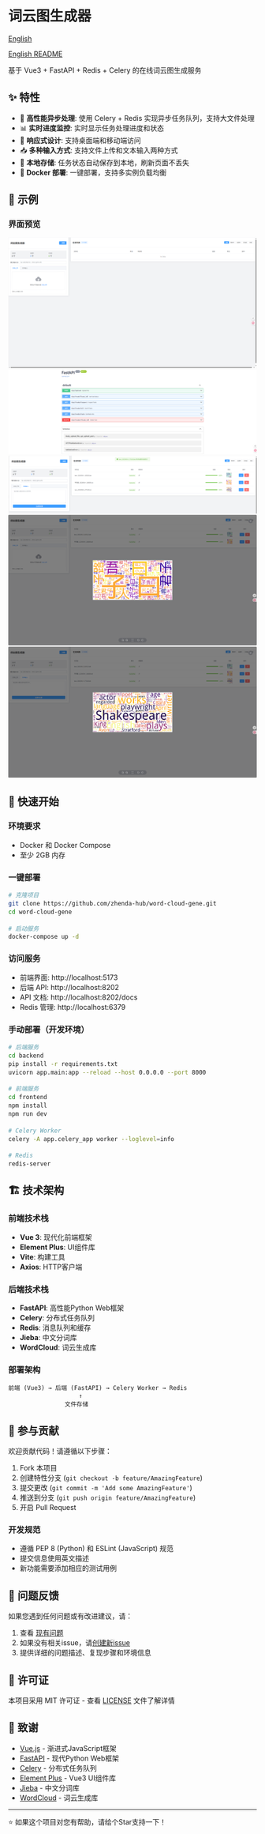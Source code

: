 # 词云图生成器

[English](./README.en.md)

[English README](./README.en.md)


基于 Vue3 + FastAPI + Redis + Celery 的在线词云图生成服务

## ✨ 特性

- 🚀 **高性能异步处理**: 使用 Celery + Redis 实现异步任务队列，支持大文件处理
- 📊 **实时进度监控**: 实时显示任务处理进度和状态
- 📱 **响应式设计**: 支持桌面端和移动端访问
- 📥 **多种输入方式**: 支持文件上传和文本输入两种方式
- 💾 **本地存储**: 任务状态自动保存到本地，刷新页面不丢失
- 🐳 **Docker 部署**: 一键部署，支持多实例负载均衡

## 🎯 示例

### 界面预览

![ui](./images/ui.png)
![api](./images/api.png)
![项目列表](./images/list.png)
![中文词云图](./images/chinese.png)
![英文词云图](./images/english.png)

## 🚀 快速开始

### 环境要求
- Docker 和 Docker Compose
- 至少 2GB 内存

### 一键部署
```bash
# 克隆项目
git clone https://github.com/zhenda-hub/word-cloud-gene.git
cd word-cloud-gene

# 启动服务
docker-compose up -d
```

### 访问服务
- 前端界面: http://localhost:5173
- 后端 API: http://localhost:8202
- API 文档: http://localhost:8202/docs
- Redis 管理: http://localhost:6379

### 手动部署（开发环境）
```bash
# 后端服务
cd backend
pip install -r requirements.txt
uvicorn app.main:app --reload --host 0.0.0.0 --port 8000

# 前端服务  
cd frontend
npm install
npm run dev

# Celery Worker
celery -A app.celery_app worker --loglevel=info

# Redis
redis-server
```

## 🏗️ 技术架构

### 前端技术栈
- **Vue 3**: 现代化前端框架
- **Element Plus**: UI组件库
- **Vite**: 构建工具
- **Axios**: HTTP客户端

### 后端技术栈
- **FastAPI**: 高性能Python Web框架
- **Celery**: 分布式任务队列
- **Redis**: 消息队列和缓存
- **Jieba**: 中文分词库
- **WordCloud**: 词云生成库

### 部署架构
```
前端 (Vue3) → 后端 (FastAPI) → Celery Worker → Redis
                    ↑
                文件存储
```

## 🤝 参与贡献

欢迎贡献代码！请遵循以下步骤：

1. Fork 本项目
2. 创建特性分支 (`git checkout -b feature/AmazingFeature`)
3. 提交更改 (`git commit -m 'Add some AmazingFeature'`)
4. 推送到分支 (`git push origin feature/AmazingFeature`)
5. 开启 Pull Request

### 开发规范
- 遵循 PEP 8 (Python) 和 ESLint (JavaScript) 规范
- 提交信息使用英文描述
- 新功能需要添加相应的测试用例

## 🐛 问题反馈

如果您遇到任何问题或有改进建议，请：

1. 查看 [现有问题](https://github.com/zhenda-hub/word-cloud-gene/issues)
2. 如果没有相关issue，请[创建新issue](https://github.com/zhenda-hub/word-cloud-gene/issues/new)
3. 提供详细的问题描述、复现步骤和环境信息

## 📄 许可证

本项目采用 MIT 许可证 - 查看 [LICENSE](LICENSE) 文件了解详情

## 🙏 致谢

- [Vue.js](https://vuejs.org/) - 渐进式JavaScript框架
- [FastAPI](https://fastapi.tiangolo.com/) - 现代Python Web框架
- [Celery](https://docs.celeryq.dev/) - 分布式任务队列
- [Element Plus](https://element-plus.org/) - Vue3 UI组件库
- [Jieba](https://github.com/fxsjy/jieba) - 中文分词库
- [WordCloud](https://github.com/amueller/word_cloud) - 词云生成库

---

⭐ 如果这个项目对您有帮助，请给个Star支持一下！

